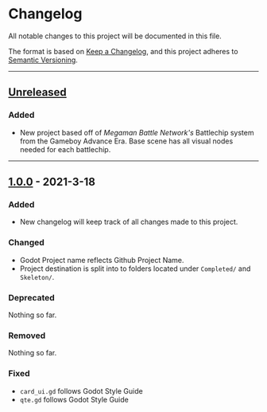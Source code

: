 # Changelog
All notable changes to this project will be documented in this file.

The format is based on [Keep a Changelog](https://keepachangelog.com/en/1.0.0/),
and this project adheres to [Semantic Versioning](https://semver.org/spec/v2.0.0.html).

---
## [Unreleased]
### Added
- New project based off of *Megaman Battle Network's* Battlechip system from the Gameboy Advance Era. Base scene has all visual nodes needed for each battlechip.

---
## [1.0.0] - 2021-3-18
### Added
- New changelog will keep track of all changes made to this project.

### Changed
- Godot Project name reflects Github Project Name.
- Project destination is split into to folders located under `Completed/` and `Skeleton/`.

### Deprecated
Nothing so far.

### Removed
Nothing so far.

### Fixed
- `card_ui.gd` follows Godot Style Guide
- `qte.gd` follows Godot Style Guide


[Unreleased]: https://github.com/GameDev-One/Godot-UI-Crafts/compare/1.1.1...HEAD
[1.0.0]: https://github.com/GameDev-One/Godot-UI-Crafts/releases/tag/1.0.0